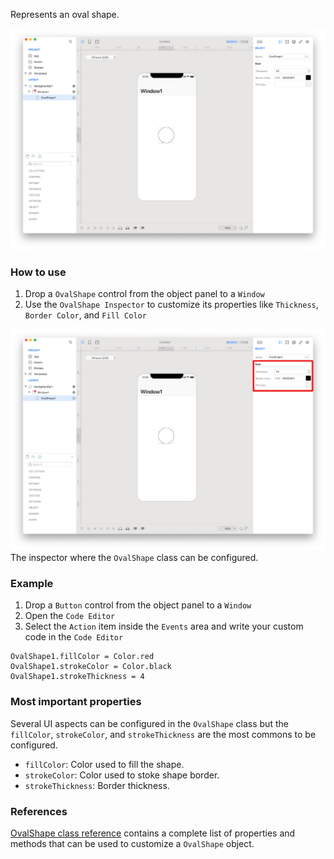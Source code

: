 Represents an oval shape.

![OvalShape](../images/creo2/ovalshape1.png)

### How to use
1. Drop a `OvalShape` control from the object panel to a `Window`
2. Use the `OvalShape Inspector` to customize its properties like `Thickness`, `Border Color`, and `Fill Color`

![`OvalShape` inspector](../images/creo2/ovalshape2.png)
The inspector where the `OvalShape` class can be configured.

### Example
1. Drop a `Button` control from the object panel to a `Window`
2. Open the `Code Editor`
3. Select the `Action` item inside the `Events` area and write your custom code in the `Code Editor`
```
OvalShape1.fillColor = Color.red
OvalShape1.strokeColor = Color.black
OvalShape1.strokeThickness = 4
```

### Most important properties
Several UI aspects can be configured in the `OvalShape` class but the `fillColor`, `strokeColor`, and `strokeThickness` are the most commons to be configured.
- `fillColor`: Color used to fill the shape.
- `strokeColor`: Color used to stoke shape border.
- `strokeThickness`: Border thickness.

### References
[OvalShape class reference](../classes/OvalShape.html) contains a complete list of properties and methods that can be used to customize a `OvalShape` object.
